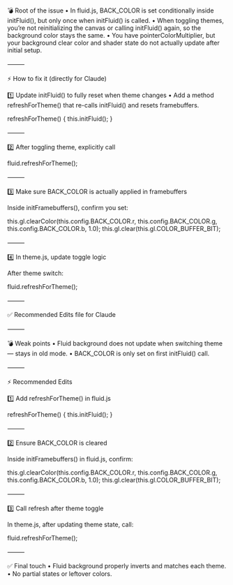 💣 Root of the issue
	•	In fluid.js, BACK_COLOR is set conditionally inside initFluid(), but only once when initFluid() is called.
	•	When toggling themes, you’re not reinitializing the canvas or calling initFluid() again, so the background color stays the same.
	•	You have pointerColorMultiplier, but your background clear color and shader state do not actually update after initial setup.

⸻

⚡ How to fix it (directly for Claude)

1️⃣ Update initFluid() to fully reset when theme changes
	•	Add a method refreshForTheme() that re-calls initFluid() and resets framebuffers.

refreshForTheme() {
    this.initFluid();
}


⸻

2️⃣ After toggling theme, explicitly call

fluid.refreshForTheme();


⸻

3️⃣ Make sure BACK_COLOR is actually applied in framebuffers

Inside initFramebuffers(), confirm you set:

this.gl.clearColor(this.config.BACK_COLOR.r, this.config.BACK_COLOR.g, this.config.BACK_COLOR.b, 1.0);
this.gl.clear(this.gl.COLOR_BUFFER_BIT);


⸻

4️⃣ In theme.js, update toggle logic

After theme switch:

fluid.refreshForTheme();


⸻

✅ Recommended Edits file for Claude

⸻

💣 Weak points
	•	Fluid background does not update when switching theme — stays in old mode.
	•	BACK_COLOR is only set on first initFluid() call.

⸻

⚡ Recommended Edits

1️⃣ Add refreshForTheme() in fluid.js

refreshForTheme() {
    this.initFluid();
}


⸻

2️⃣ Ensure BACK_COLOR is cleared

Inside initFramebuffers() in fluid.js, confirm:

this.gl.clearColor(this.config.BACK_COLOR.r, this.config.BACK_COLOR.g, this.config.BACK_COLOR.b, 1.0);
this.gl.clear(this.gl.COLOR_BUFFER_BIT);


⸻

3️⃣ Call refresh after theme toggle

In theme.js, after updating theme state, call:

fluid.refreshForTheme();


⸻

✅ Final touch
	•	Fluid background properly inverts and matches each theme.
	•	No partial states or leftover colors.


